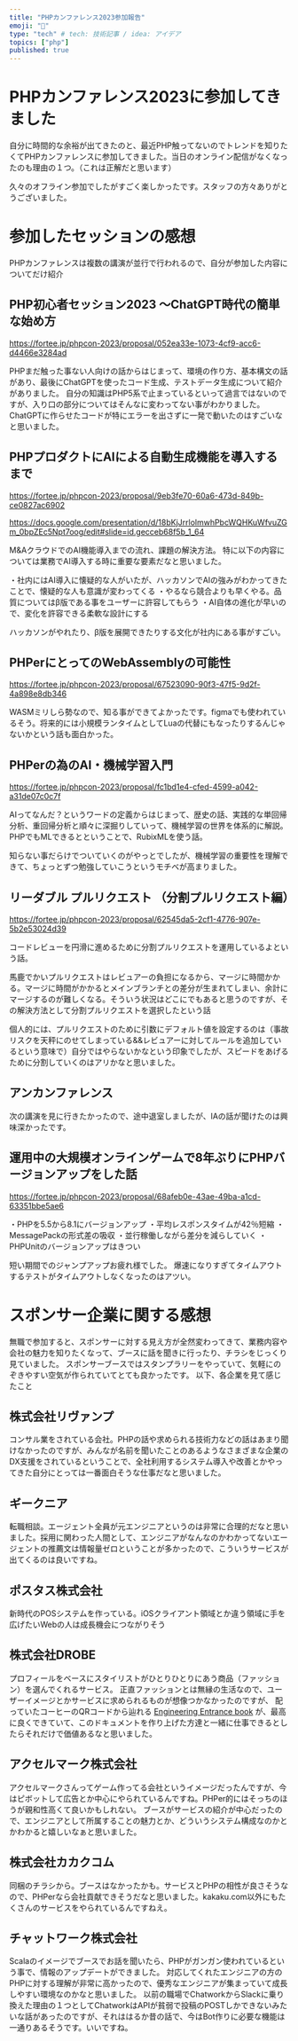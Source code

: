 ```yaml
---
title: "PHPカンファレンス2023参加報告"
emoji: "🐥"
type: "tech" # tech: 技術記事 / idea: アイデア
topics: ["php"]
published: true
---
```


# PHPカンファレンス2023に参加してきました
自分に時間的な余裕が出てきたのと、最近PHP触ってないのでトレンドを知りたくてPHPカンファレンスに参加してきました。当日のオンライン配信がなくなったのも理由の１つ。（これは正解だと思います）

久々のオフライン参加でしたがすごく楽しかったです。スタッフの方々ありがとうございました。

# 参加したセッションの感想
PHPカンファレンスは複数の講演が並行で行われるので、自分が参加した内容についてだけ紹介

## PHP初心者セッション2023 〜ChatGPT時代の簡単な始め方
https://fortee.jp/phpcon-2023/proposal/052ea33e-1073-4cf9-acc6-d4466e3284ad

PHPまだ触った事ない人向けの話からはじまって、環境の作り方、基本構文の話があり、最後にChatGPTを使ったコード生成、テストデータ生成について紹介がありました。
自分の知識はPHP5系で止まっているといって過言ではないのですが、入り口の部分についてはそんなに変わってない事がわかりました。
ChatGPTに作らせたコードが特にエラーを出さずに一発で動いたのはすごいなと思いました。

## PHPプロダクトにAIによる自動生成機能を導入するまで
https://fortee.jp/phpcon-2023/proposal/9eb3fe70-60a6-473d-849b-ce0827ac6902

https://docs.google.com/presentation/d/18bKjJrrlolmwhPbcWQHKuWfvuZGm_0bpZEc5Npt7oog/edit#slide=id.gecceb68f5b_1_64

M&AクラウドでのAI機能導入までの流れ、課題の解決方法。
特に以下の内容については業務でAI導入する時に重要な要素だなと思いました。

・社内にはAI導入に懐疑的な人がいたが、ハッカソンでAIの強みがわかってきたことで、懐疑的な人も意識が変わってくる
・やるなら競合よりも早くやる。品質についてはβ版である事をユーザーに許容してもらう
・AI自体の進化が早いので、変化を許容できる柔軟な設計にする

ハッカソンがやれたり、β版を展開できたりする文化が社内にある事がすごい。

## PHPerにとってのWebAssemblyの可能性
https://fortee.jp/phpcon-2023/proposal/67523090-90f3-47f5-9d2f-4a898e8db346

WASMミリしら勢なので、知る事ができてよかったです。figmaでも使われているそう。将来的には小規模ランタイムとしてLuaの代替にもなったりするんじゃないかという話も面白かった。

## PHPerの為のAI・機械学習入門
https://fortee.jp/phpcon-2023/proposal/fc1bd1e4-cfed-4599-a042-a31de07c0c7f

AIってなんだ？というワードの定義からはじまって、歴史の話、実践的な単回帰分析、重回帰分析と順々に深掘りしていって、機械学習の世界を体系的に解説。
PHPでもMLできるとということで、RubixMLを使う話。

知らない事だらけでついていくのがやっとでしたが、機械学習の重要性を理解できて、ちょっとずつ勉強していこうというモチベが高まりました。

## リーダブル プルリクエスト （分割プルリクエスト編）
https://fortee.jp/phpcon-2023/proposal/62545da5-2cf1-4776-907e-5b2e53024d39

コードレビューを円滑に進めるために分割プルリクエストを運用しているよという話。

馬鹿でかいプルリクエストはレビュアーの負担になるから、マージに時間かかる。マージに時間がかかるとメインブランチとの差分が生まれてしまい、余計にマージするのが難しくなる。そういう状況はどこにでもあると思うのですが、その解決方法として分割プルリクエストを選択したという話

個人的には、プルリクエストのために引数にデフォルト値を設定するのは（事故リスクを天秤にのせてしまっている&&レビュアーに対してルールを追加しているという意味で）自分ではやらないかなという印象でしたが、スピードをあげるために分割していくのはアリかなと思いました。

## アンカンファレンス
次の講演を見に行きたかったので、途中退室しましたが、IAの話が聞けたのは興味深かったです。

## 運用中の大規模オンラインゲームで8年ぶりにPHPバージョンアップをした話
https://fortee.jp/phpcon-2023/proposal/68afeb0e-43ae-49ba-a1cd-63351bbe5ae6

・PHPを5.5から8.1にバージョンアップ
・平均レスポンスタイムが42％短縮
・MessagePackの形式差の吸収
・並行稼働しながら差分を減らしていく
・PHPUnitのバージョンアップはきつい

短い期間でのジャンプアップお疲れ様でした。
爆速になりすぎてタイムアウトするテストがタイムアウトしなくなったのはアツい。

# スポンサー企業に関する感想
無職で参加すると、スポンサーに対する見え方が全然変わってきて、業務内容や会社の魅力を知りたくなって、ブースに話を聞きに行ったり、チラシをじっくり見ていました。
スポンサーブースではスタンプラリーをやっていて、気軽にのぞきやすい空気が作られていてとても良かったです。
以下、各企業を見て感じたこと

## 株式会社リヴァンプ
コンサル業をされている会社。PHPの話や求められる技術力などの話はあまり聞けなかったのですが、みんなが名前を聞いたことのあるようなさまざまな企業のDX支援をされているということで、全社利用するシステム導入や改善とかやってきた自分にとっては一番面白そうな仕事だなと思いました。

## ギークニア
転職相談。エージェント全員が元エンジニアというのは非常に合理的だなと思いました。採用に関わった人間として、エンジニアがなんなのかわかってないエージェントの推薦文は情報量ゼロということが多かったので、こういうサービスが出てくるのは良いですね。

## ポスタス株式会社
新時代のPOSシステムを作っている。iOSクライアント領域とか違う領域に手を広げたいWebの人は成長機会につながりそう

## 株式会社DROBE
プロフィールをベースにスタイリストがひとりひとりにあう商品（ファッション）を選んでくれるサービス。
正直ファッションとは無縁の生活なので、ユーザーイメージとかサービスに求められるものが想像つかなかったのですが、
配っていたコーヒーのQRコードから辿れる [Engineering Entrance book](https://info.drobe.co.jp/engineering-entrance-book) が、最高に良くできていて、このドキュメントを作り上げた方達と一緒に仕事できるとしたらそれだけで価値あるなと思いました。

## アクセルマーク株式会社
アクセルマークさんってゲーム作ってる会社というイメージだったんですが、今はピボットして広告とか中心にやられているんですね。PHPer的にはそっちのほうが親和性高くて良いかもしれない。
ブースがサービスの紹介が中心だったので、エンジニアとして所属することの魅力とか、どういうシステム構成なのかとかわかると嬉しいなぁと思いました。

## 株式会社カカクコム
同梱のチラシから。ブースはなかったかも。サービスとPHPの相性が良さそうなので、PHPerなら会社貢献できそうだなと思いました。kakaku.com以外にもたくさんのサービスをやられているんですねえ。

## チャットワーク株式会社
Scalaのイメージでブースでお話を聞いたら、PHPがガンガン使われているという事で、情報のアップデートができました。
対応してくれたエンジニアの方のPHPに対する理解が非常に高かったので、優秀なエンジニアが集まっていて成長しやすい環境なのかなと思いました。
以前の職場でChatworkからSlackに乗り換えた理由の１つとしてChatworkはAPIが貧弱で投稿のPOSTしかできないみたいな話があったのですが、それははるか昔の話で、今はBot作りに必要な機能は一通りあるそうです。いいですね。


